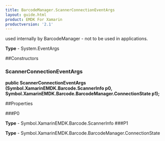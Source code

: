 ```yaml
---
title: BarcodeManager.ScannerConnectionEventArgs
layout: guide.html
product: EMDK For Xamarin
productversion: '2.1'
---
```

used internally by BarcodeManager - not to be used in applications.

**Type** - System.EventArgs

##Constructors
### ScannerConnectionEventArgs 
**public ScannerConnectionEventArgs (Symbol.XamarinEMDK.Barcode.ScannerInfo p0, Symbol.XamarinEMDK.Barcode.BarcodeManager.ConnectionState p1);**

##Properties

###P0

        

**Type** - Symbol.XamarinEMDK.Barcode.ScannerInfo
###P1

        

**Type** - Symbol.XamarinEMDK.Barcode.BarcodeManager.ConnectionState















